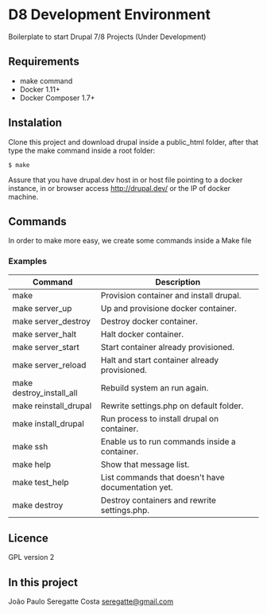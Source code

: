 # D8 Development Environment

Boilerplate to start Drupal 7/8 Projects (Under Development)

## Requirements

- make command
- Docker 1.11+
- Docker Composer 1.7+

## Instalation

Clone this project and download drupal inside a public_html folder, after that type the make command inside a root folder:

```shell
$ make
```

Assure that you have drupal.dev host in or host file pointing to a docker instance, in or browser access http://drupal.dev/ or the IP of docker machine. 

## Commands

In order to make more easy, we create some commands inside a Make file

### Examples

| Command 					| Description 										|
|---------------------------|---------------------------------------------------|
| make 		 				| Provision container and install drupal.			|
| make server_up 			| Up and provisione docker container.				|
| make server_destroy 		| Destroy docker container.							|
| make server_halt 			| Halt docker container.							|
| make server_start 		| Start container already provisioned.				|
| make server_reload 		| Halt and start container already provisioned.		|
| make destroy_install_all	| Rebuild system an run again.						|
| make reinstall_drupal		| Rewrite settings.php on default folder.			|
| make install_drupal		| Run process to install drupal on container.		|
| make ssh					| Enable us to run commands inside a container.		|
| make help 				| Show that message list.							|
| make test_help 			| List commands that doesn't have documentation yet.|
| make destroy 				| Destroy containers and rewrite settings.php.		|


Licence
-------

GPL version 2

In this project
------------------

João Paulo Seregatte Costa <seregatte@gmail.com>
